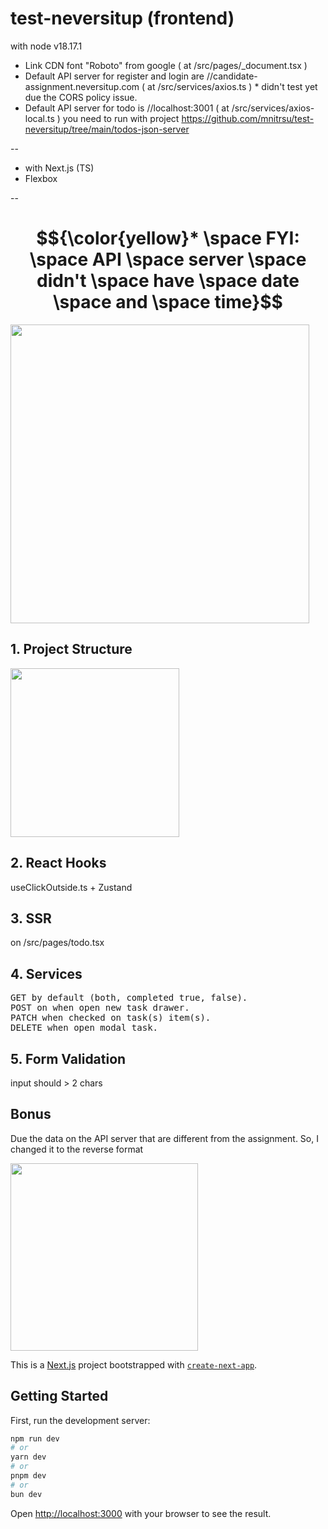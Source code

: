 # test-neversitup (frontend)

with node v18.17.1

- Link CDN font "Roboto" from google ( at /src/pages/\_document.tsx )
- Default API server for register and login are //candidate-assignment.neversitup.com ( at /src/services/axios.ts ) \* didn't test yet due the CORS policy issue.
- Default API server for todo is //localhost:3001 ( at /src/services/axios-local.ts ) you need to run with project https://github.com/mnitrsu/test-neversitup/tree/main/todos-json-server

--

- with Next.js (TS)
- Flexbox

--

# $${\color{yellow}* \space FYI: \space API \space server \space didn't \space have \space date \space and \space time}$$

[<img src="https://isntautomatic.com/fe-001.png" width="478" target="_blank" />](https://isntautomatic.com/fe-001.png)

## 1. Project Structure

[<img src="https://isntautomatic.com/fe-002.png" width="270" target="_blank" />](https://isntautomatic.com/fe-002.png)

## 2. React Hooks

useClickOutside.ts + Zustand

## 3. SSR

on /src/pages/todo.tsx

## 4. Services

<pre>GET by default (both, completed true, false).
POST on when open new task drawer.
PATCH when checked on task(s) item(s).
DELETE when open modal task.</pre>

## 5. Form Validation

input should > 2 chars

## Bonus

Due the data on the API server that are different from the assignment.
So, I changed it to the reverse format

[<img src="https://isntautomatic.com/fe-003.png" width="300" target="_blank" />](https://isntautomatic.com/fe-003.png)

This is a [Next.js](https://nextjs.org/) project bootstrapped with [`create-next-app`](https://github.com/vercel/next.js/tree/canary/packages/create-next-app).

## Getting Started

First, run the development server:

```bash
npm run dev
# or
yarn dev
# or
pnpm dev
# or
bun dev
```

Open [http://localhost:3000](http://localhost:3000) with your browser to see the result.
